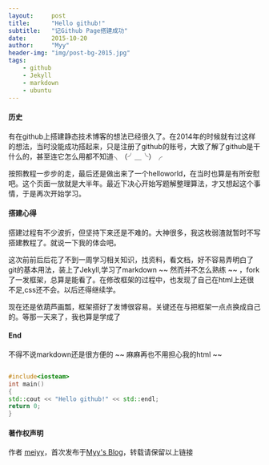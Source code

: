 ```yaml
---
layout:     post
title:      "Hello github!"
subtitle:   "记Github Page搭建成功"
date:       2015-10-20
author:     "Myy"
header-img: "img/post-bg-2015.jpg"
tags:
    - github
    - Jekyll
    - markdown
    - ubuntu
---
```

#### 历史

有在github上搭建静态技术博客的想法已经很久了。在2014年的时候就有过这样的想法，当时没能成功搭起来，只是注册了github的账号，大致了解了github是干什么的，甚至连它怎么用都不知道╮（╯＿╰）╭

按照教程一步步的走，最后还是做出来了一个helloworld，在当时也算是有所安慰吧。这个页面一放就是大半年。最近下决心开始写题解整理算法，才又想起这个事情，于是再次开始学习。

#### 搭建心得

搭建过程有不少波折，但坚持下来还是不难的。大神很多，我这枚弱渣就暂时不写搭建教程了。就说一下我的体会吧。

这次前前后后花了不到一周学习相关知识，找资料，看文档，好不容易弄明白了git的基本用法，装上了Jekyll,学习了markdown ~~ 然而并不怎么熟练 ~~ ，fork了一发框架，总算是能看了。在修改框架的过程中，也发现了自己在html上还很不足,css还不会。以后还得继续学。

现在还是依葫芦画瓢，框架搭好了发博很容易。关键还在与把框架一点点换成自己的。等那一天来了，我也算是学成了

#### End

不得不说markdown还是很方便的 ~~ 麻麻再也不用担心我的html ~~

```cpp

#include<iosteam>
int main()
{
std::cout << "Hello github!" << std::endl;
return 0;
}

```

#### 著作权声明
  
作者 [meiyy](http://github.com/myy)，首次发布于[Myy's Blog](http://myyacing.cf)，转载请保留以上链接
